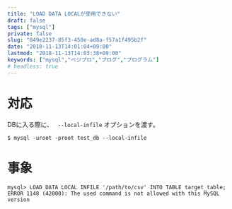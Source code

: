 ```yaml
---
title: "LOAD DATA LOCALが使用できない"
draft: false
tags: ["mysql"]
private: false
slug: "849e2237-85f3-450e-ad8a-f57a1f495b2f"
date: "2018-11-13T14:01:04+09:00"
lastmod: "2018-11-13T14:03:38+09:00"
keywords: ["mysql","ベジプロ","プログ","プログラム"]
# headless: true
---
```


# 対応
DBに入る際に、 ` --local-infile` オプションを渡す。
```
$ mysql -uroot -proot test_db --local-infile
```

# 事象
```
mysql> LOAD DATA LOCAL INFILE '/path/to/csv' INTO TABLE target_table;
ERROR 1148 (42000): The used command is not allowed with this MySQL version
```
